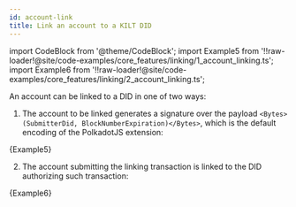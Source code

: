 ```yaml
---
id: account-link
title: Link an account to a KILT DID
---
```


import CodeBlock from '@theme/CodeBlock';
import Example5 from '!!raw-loader!@site/code-examples/core_features/linking/1_account_linking.ts';
import Example6 from '!!raw-loader!@site/code-examples/core_features/linking/2_account_linking.ts';

An account can be linked to a DID in one of two ways:

1. The account to be linked generates a signature over the payload `<Bytes>(SubmitterDid, BlockNumberExpiration)</Bytes>`, which is the default encoding of the PolkadotJS extension:

<CodeBlock className="language-js">
  {Example5}
</CodeBlock>

2. The account submitting the linking transaction is linked to the DID authorizing such transaction:

<CodeBlock className="language-js">
  {Example6}
</CodeBlock>